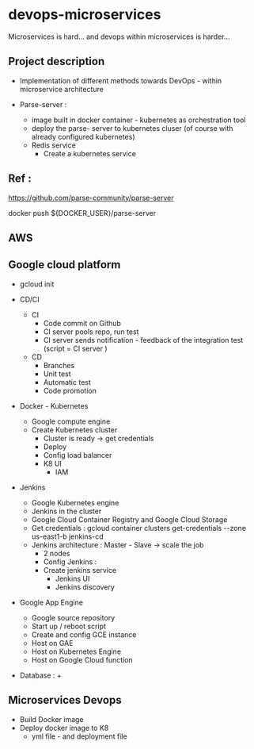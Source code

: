 # devops-microservices
Microservices is hard... and devops within microservices is harder...




## Project description 
+ Implementation of different methods towards DevOps - within microservice architecture 



+ Parse-server : 
    + image built in docker container - kubernetes as orchestration tool 
    + deploy the parse- server to kubernetes cluser (of course with already configured kubernetes)
    + Redis service 
        + Create a kubernetes service 


## Ref : 
https://github.com/parse-community/parse-server




docker push ${DOCKER_USER}/parse-server


## AWS 



## Google cloud platform 
+ gcloud init 
+ CD/CI 
    + CI 
        + Code commit on Github 
        + CI server pools repo, run test 
        + CI server sends notification - feedback of the integration test 
        (script = CI server )
    + CD 
        + Branches 
        + Unit test 
        + Automatic test 
        + Code promotion 
+ Docker - Kubernetes 
    + Google compute engine 
    + Create Kubernetes cluster 
        + Cluster is ready -> get credentials 
        + Deploy 
        + Config load balancer 
        + K8 UI 
            + IAM 
+ Jenkins 
    + Google Kubernetes engine 
    + Jenkins in the cluster 
    + Google Cloud Container Registry and Google Cloud Storage
    + Get credentials : gcloud container clusters get-credentials --zone us-east1-b jenkins-cd
    + Jenkins architecture : Master - Slave -> scale the job 
        + 2 nodes 
        + Config Jenkins : 
        + Create jenkins service 
            + Jenkins UI 
            + Jenkins discovery 



+ Google App Engine 
    + Google source repository 
    + Start up / reboot script 
    + Create and config GCE instance 
    + Host on GAE 
    + Host on Kubernetes Engine 
    + Host on Google Cloud function 
    

+ Database : 
    + 





## Microservices Devops 
+ Build Docker image 
+ Deploy docker image to K8 
    + yml file - and deployment file 
    